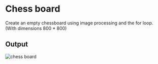 # Chess board
Create an empty chessboard using image processing and the for loop. (With dimensions 800 * 800)
## Output
![chess board](https://user-images.githubusercontent.com/88179607/139506643-85a0d065-b85f-417c-9790-6b83e640850a.jpg)
